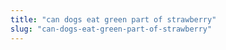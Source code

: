 ```yaml
---
title: "can dogs eat green part of strawberry"
slug: "can-dogs-eat-green-part-of-strawberry"
---
```


